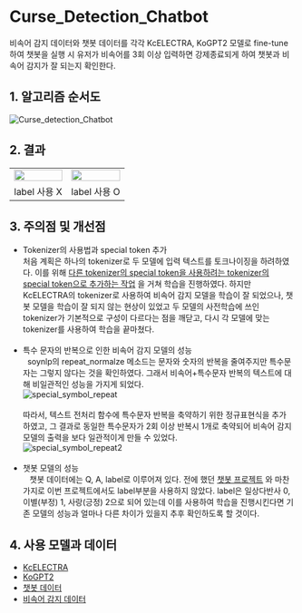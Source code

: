 # Curse_Detection_Chatbot
비속어 감지 데이터와 챗봇 데이터를 각각 KcELECTRA, KoGPT2 모델로 fine-tune 하여 챗봇을 실행 시 유저가 비속어를 3회 이상 입력하면 강제종료되게 하여 챗봇과 비속어 감지가 잘 되는지 확인한다.

## 1. 알고리즘 순서도
![Curse_detection_Chatbot](https://user-images.githubusercontent.com/86700191/209318615-442ba344-d6b8-453c-bf44-af1b3472c8de.png)

## 2. 결과
<table border ="0">
    <tr>
      <td><img src="https://user-images.githubusercontent.com/86700191/210519072-148d8a94-7ef0-494e-bc1c-071a133aba2c.PNG" width="100%" height="100%"></td>
      <td><img src="https://user-images.githubusercontent.com/86700191/214499952-5920fef9-223d-4447-b4f1-a2dcac9b5872.PNG" width="100%" height="100%"></td>
    </tr>
    <tr>
      <td align ="center">label 사용 X</td>
      <td align ="center">label 사용 O</td>
    </tr>
   </table>

## 3. 주의점 및 개선점
- Tokenizer의 사용법과 special token 추가<br>
처음 계획은 하나의 tokenizer로 두 모델에 입력 텍스트를 토크나이징을 하려하였다. 이를 위해 [다른 tokenizer의 special token을 사용하려는 tokenizer의 special token으로 추가하는 작업](https://www.ohsuz.dev/22f4e8e7-64a3-4789-9dd2-171913883733) 을 거쳐 학습을 진행하였다.
하지만 KcELECTRA의 tokenizer로 사용하여 비속어 감지 모델을 학습이 잘 되었으나, 챗봇 모델을 학습이 잘 되지 않는 현상이 있었고 두 모델의 사전학습에 쓰인 tokenizer가 기본적으로 구성이 다르다는 점을 깨닫고, 다시 각 모델에 맞는 tokenizer를 사용하여 학습을 끝마쳤다.
<br><br>
- 특수 문자의 반복으로 인한 비속어 감지 모델의 성능<br>
&nbsp;&nbsp;soynlp의 repeat_normalze 메소드는 문자와 숫자의 반복을 줄여주지만 특수문자는 그렇지 않다는 것을 확인하였다. 그래서 비속어+특수문자 반복의 텍스트에 대해 비일관적인 성능을 가지게 되었다.<br>
![special_symbol_repeat](https://user-images.githubusercontent.com/86700191/210926740-a938d3eb-5351-4ca7-806e-e3329e862f6e.PNG) <br><br>
따라서, 텍스트 전처리 함수에 특수문자 반복을 축약하기 위한 정규표현식을 추가 하였고, 그 결과로 동일한 특수문자가 2회 이상 반복시 1개로 축약되어 비속어 감지 모델의 출력을 보다 일관적이게 만들 수 있었다.<br>
![special_symbol_repeat2](https://user-images.githubusercontent.com/86700191/210926742-c6fb33ac-c026-4251-b4ab-b5bdf9b95460.PNG)
<br><br>
- 챗봇 모델의 성능<br>
&nbsp;&nbsp; 챗봇 데이터에는 Q, A, label로 이루어져 있다. 전에 했던 [챗봇 프로젝트](https://github.com/CaFeCoKe/KoGPT2_Chatbot) 와 마찬가지로 이번 프로젝트에서도 label부분을 사용하지 않았다.
label은 일상다반사 0, 이별(부정) 1, 사랑(긍정) 2으로 되어 있는데 이를 사용하여 학습을 진행시킨다면 기존 모델의 성능과 얼마나 다른 차이가 있을지 추후 확인하도록 할 것이다. 

## 4. 사용 모델과 데이터
- [KcELECTRA](https://github.com/Beomi/KcELECTRA)
- [KoGPT2](https://github.com/SKT-AI/KoGPT2)
- [챗봇 데이터](https://github.com/songys/Chatbot_data)
- [비속어 감지 데이터](https://github.com/2runo/Curse-detection-data)